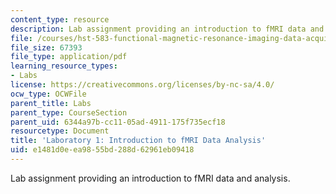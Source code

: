 ```yaml
---
content_type: resource
description: Lab assignment providing an introduction to fMRI data and analysis.
file: /courses/hst-583-functional-magnetic-resonance-imaging-data-acquisition-and-analysis-fall-2008/e1481d0eea9855bd288d62961eb09418_lab1.pdf
file_size: 67393
file_type: application/pdf
learning_resource_types:
- Labs
license: https://creativecommons.org/licenses/by-nc-sa/4.0/
ocw_type: OCWFile
parent_title: Labs
parent_type: CourseSection
parent_uid: 6344a97b-cc11-05ad-4911-175f735ecf18
resourcetype: Document
title: 'Laboratory 1: Introduction to fMRI Data Analysis'
uid: e1481d0e-ea98-55bd-288d-62961eb09418
---
```

Lab assignment providing an introduction to fMRI data and analysis.